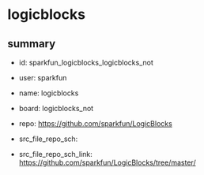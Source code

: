 # logicblocks
 
## summary 
* id: sparkfun_logicblocks_logicblocks_not
* user: sparkfun
* name: logicblocks
* board: logicblocks_not
* repo: https://github.com/sparkfun/LogicBlocks



* src_file_repo_sch: 
* src_file_repo_sch_link: https://github.com/sparkfun/LogicBlocks/tree/master/






